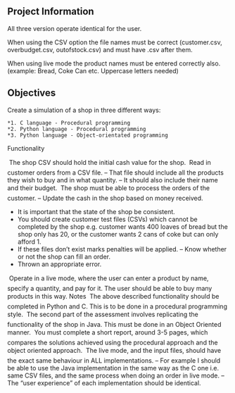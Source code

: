 ## Project Information

All three version operate identical for the user. 

When using the CSV option the file names must be correct (customer.csv, overbudget.csv, outofstock.csv) and must have .csv after them.

When using live mode the product names must be entered correctly also. (example: Bread, Coke Can etc. Uppercase letters needed) 



## Objectives

Create a simulation of a shop in three different ways:

	*1. C language - Procedural programming
	*2. Python language - Procedural programming
	*3. Python language - Object-orientated programming
	
Functionality

 The shop CSV should hold the initial cash value for the shop.
 Read in customer orders from a CSV file.
– That file should include all the products they wish to buy and in what quantity.
– It should also include their name and their budget.
 The shop must be able to process the orders of the customer.
– Update the cash in the shop based on money received.
* It is important that the state of the shop be consistent.
* You should create customer test files (CSVs) which cannot be completed by the shop e.g. customer wants 400
loaves of bread but the shop only has 20, or the customer wants 2 cans of coke but can only afford 1.
* If these files don’t exist marks penalties will be applied.
– Know whether or not the shop can fill an order.
* Thrown an appropriate error.

 Operate in a live mode, where the user can enter a product by name, specify a quantity, and pay for it. The user should
be able to buy many products in this way.
Notes
 The above described functionality should be completed in Python and C. This is to be done in a procedural programming
style.
 The second part of the assessment involves replicating the functionality of the shop in Java. This must be done in an
Object Oriented manner.
 You must complete a short report, around 3-5 pages, which compares the solutions achieved using the procedural
approach and the object oriented approach.
 The live mode, and the input files, should have the exact same behaviour in ALL implementations.
– For example I should be able to use the Java implementation in the same way as the C one i.e. same CSV files,
and the same process when doing an order in live mode.
– The “user experience” of each implementation should be identical.
